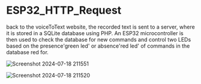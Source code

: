 # ESP32_HTTP_Request

back to the voiceToText website, the recorded text is sent to a server, where it is stored in a SQLite database using PHP. An ESP32 microcontroller is then used to check the database for new commands and control two LEDs based on the presence'green led' or absence'red led' of commands in the database red for.

![Screenshot 2024-07-18 211551](https://github.com/user-attachments/assets/6082a9b5-c57e-4e88-92f4-b95c70434f73)

![Screenshot 2024-07-18 211520](https://github.com/user-attachments/assets/5d441ecb-e941-4b02-a3df-1831d73a6d07)
